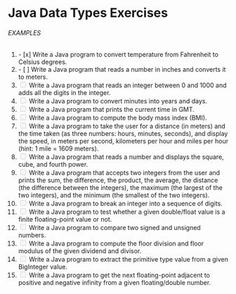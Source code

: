 # Java Data Types Exercises


###### EXAMPLES
<ol>
	<li>- [x] Write a Java program to convert temperature from Fahrenheit to Celsius degrees.</li>
	<li>- [ ] Write a Java program that reads a number in inches and converts it to meters.</li>
	<li><input type="checkbox" disabled /> Write a Java program that reads an integer between 0 and 1000 and adds all the digits in the integer.</li>
	<li><input type="checkbox" disabled /> Write a Java program to convert minutes into years and days.</li>
	<li><input type="checkbox" disabled />   Write a Java program that prints the current time in GMT.</li>
	<li><input type="checkbox" disabled />   Write a Java program to compute the body mass index (BMI).</li>
	<li><input type="checkbox" disabled />   Write a Java program to take the user for a distance (in meters) and the time taken (as three numbers: hours, minutes, seconds), and display the speed, in meters per second, kilometers per hour and miles per hour (hint: 1 mile = 1609 meters).</li>
	<li><input type="checkbox" disabled />   Write a Java program that reads a number and displays the square, cube, and fourth power.</li>
	<li><input type="checkbox" disabled />   Write a Java program that accepts two integers from the user and prints the sum, the difference, the product, the average, the distance (the difference between the integers), the maximum (the largest of the two integers), and the minimum (the smallest of the two integers).</li>
	<li><input type="checkbox" disabled />   Write a Java program to break an integer into a sequence of digits.</li>
	<li><input type="checkbox" disabled />   Write a Java program to test whether a given double/float value is a finite floating-point value or not.</li>
	<li><input type="checkbox" disabled />   Write a Java program to compare two signed and unsigned numbers.</li>
	<li><input type="checkbox" disabled />   Write a Java program to compute the floor division and floor modulus of the given dividend and divisor.</li>
	<li><input type="checkbox" disabled />   Write a Java program to extract the primitive type value from a given BigInteger value.</li>
	<li><input type="checkbox" disabled />   Write a Java program to get the next floating-point adjacent to positive and negative infinity from a given floating/double number.</li>
</ol>